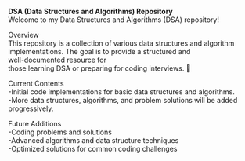__DSA (Data Structures and Algorithms) Repository__<br>
Welcome to my Data Structures and Algorithms (DSA) repository! <br>

Overview<br>
This repository is a collection of various data structures and algorithm implementations. The goal is to provide a structured and<br> well-documented resource for<br> those learning DSA or preparing for coding interviews. 🚀

Current Contents<br>
-Initial code implementations for basic data structures and algorithms.<br>
-More data structures, algorithms, and problem solutions will be added progressively.<br>

Future Additions<br>
-Coding problems and solutions<br>
-Advanced algorithms and data structure techniques<br>
-Optimized solutions for common coding challenges<br>
